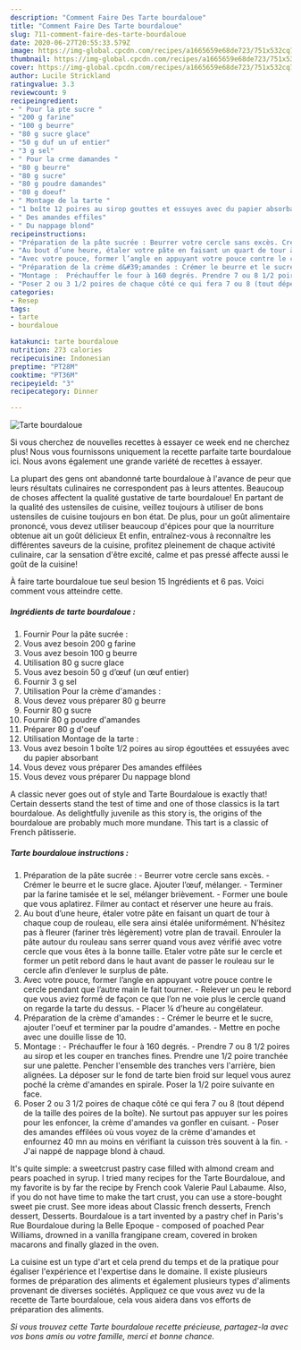 ```yaml
---
description: "Comment Faire Des Tarte bourdaloue"
title: "Comment Faire Des Tarte bourdaloue"
slug: 711-comment-faire-des-tarte-bourdaloue
date: 2020-06-27T20:55:33.579Z
image: https://img-global.cpcdn.com/recipes/a1665659e68de723/751x532cq70/tarte-bourdaloue-photo-principale-de-la-recette.jpg
thumbnail: https://img-global.cpcdn.com/recipes/a1665659e68de723/751x532cq70/tarte-bourdaloue-photo-principale-de-la-recette.jpg
cover: https://img-global.cpcdn.com/recipes/a1665659e68de723/751x532cq70/tarte-bourdaloue-photo-principale-de-la-recette.jpg
author: Lucile Strickland
ratingvalue: 3.3
reviewcount: 9
recipeingredient:
- " Pour la pte sucre "
- "200 g farine"
- "100 g beurre"
- "80 g sucre glace"
- "50 g duf un uf entier"
- "3 g sel"
- " Pour la crme damandes "
- "80 g beurre"
- "80 g sucre"
- "80 g poudre damandes"
- "80 g doeuf"
- " Montage de la tarte "
- "1 boîte 12 poires au sirop gouttes et essuyes avec du papier absorbant"
- " Des amandes effiles"
- " Du nappage blond"
recipeinstructions:
- "Préparation de la pâte sucrée : Beurrer votre cercle sans excès. Crémer le beurre et le sucre glace. Ajouter l’œuf, mélanger. Terminer par la farine tamisée et le sel, mélanger brièvement. Former une boule que vous aplatirez. Filmer au contact et réserver une heure au frais."
- "Au bout d’une heure, étaler votre pâte en faisant un quart de tour à chaque coup de rouleau, elle sera ainsi étalée uniformément. N’hésitez pas à fleurer (fariner très légèrement) votre plan de travail. Enrouler la pâte autour du rouleau sans serrer quand vous avez vérifié avec votre cercle que vous êtes à la bonne taille. Etaler votre pâte sur le cercle et former un petit rebord dans le haut avant de passer le rouleau sur le cercle afin d’enlever le surplus de pâte."
- "Avec votre pouce, former l’angle en appuyant votre pouce contre le cercle pendant que l’autre main le fait tourner. Relever un peu le rebord que vous aviez formé de façon ce que l’on ne voie plus le cercle quand on regarde la tarte du dessus. Placer ¼ d’heure au congélateur."
- "Préparation de la crème d&#39;amandes : Crémer le beurre et le sucre, ajouter l&#39;oeuf et terminer par la poudre d&#39;amandes. Mettre en poche avec une douille lisse de 10."
- "Montage :  Préchauffer le four à 160 degrés. Prendre 7 ou 8 1/2 poires au sirop et les couper en tranches fines. Prendre une 1/2 poire tranchée sur une palette. Pencher l&#39;ensemble des tranches vers l&#39;arrière, bien alignées. La déposer sur le fond de tarte bien froid sur lequel vous aurez poché la crème d&#39;amandes en spirale. Poser la 1/2 poire suivante en face."
- "Poser 2 ou 3 1/2 poires de chaque côté ce qui fera 7 ou 8 (tout dépend de la taille des poires de la boîte). Ne surtout pas appuyer sur les poires pour les enfoncer, la crème d&#39;amandes va gonfler en cuisant. Poser des amandes effilées où vous voyez de la crème d&#39;amandes et enfournez 40 mn au moins en vérifiant la cuisson très souvent à la fin. J&#39;ai nappé de nappage blond à chaud."
categories:
- Resep
tags:
- tarte
- bourdaloue

katakunci: tarte bourdaloue 
nutrition: 273 calories
recipecuisine: Indonesian
preptime: "PT28M"
cooktime: "PT36M"
recipeyield: "3"
recipecategory: Dinner

---
```



![Tarte bourdaloue](https://img-global.cpcdn.com/recipes/a1665659e68de723/751x532cq70/tarte-bourdaloue-photo-principale-de-la-recette.jpg)

Si vous cherchez de nouvelles recettes à essayer ce week end ne cherchez plus! Nous vous fournissons uniquement la recette parfaite tarte bourdaloue ici. Nous avons également une grande variété de recettes à essayer.

La plupart des gens ont abandonné tarte bourdaloue à l'avance de peur que leurs résultats culinaires ne correspondent pas à leurs attentes. Beaucoup de choses affectent la qualité gustative de tarte bourdaloue! En partant de la qualité des ustensiles de cuisine, veillez toujours à utiliser de bons ustensiles de cuisine toujours en bon état. De plus, pour un goût alimentaire prononcé, vous devez utiliser beaucoup d'épices pour que la nourriture obtenue ait un goût délicieux Et enfin, entraînez-vous à reconnaître les différentes saveurs de la cuisine, profitez pleinement de chaque activité culinaire, car la sensation d'être excité, calme et pas pressé affecte aussi le goût de la cuisine!

<!--inarticleads1-->

À faire tarte bourdaloue tue seul besion 15 Ingrédients et 6 pas. Voici comment vous atteindre cette.

##### Ingrédients de tarte bourdaloue :

1. Fournir  Pour la pâte sucrée :
1. Vous avez besoin 200 g farine
1. Vous avez besoin 100 g beurre
1. Utilisation 80 g sucre glace
1. Vous avez besoin 50 g d’œuf (un œuf entier)
1. Fournir 3 g sel
1. Utilisation  Pour la crème d&#39;amandes :
1. Vous devez vous préparer 80 g beurre
1. Fournir 80 g sucre
1. Fournir 80 g poudre d&#39;amandes
1. Préparer 80 g d&#39;oeuf
1. Utilisation  Montage de la tarte :
1. Vous avez besoin 1 boîte 1/2 poires au sirop égouttées et essuyées avec du papier absorbant
1. Vous devez vous préparer  Des amandes effilées
1. Vous devez vous préparer  Du nappage blond


A classic never goes out of style and Tarte Bourdaloue is exactly that! Certain desserts stand the test of time and one of those classics is la tart bourdaloue. As delightfully juvenile as this story is, the origins of the bourdaloue are probably much more mundane. This tart is a classic of French pâtisserie. 

<!--inarticleads2-->

##### Tarte bourdaloue instructions :

1. Préparation de la pâte sucrée : - Beurrer votre cercle sans excès. - Crémer le beurre et le sucre glace. Ajouter l’œuf, mélanger. - Terminer par la farine tamisée et le sel, mélanger brièvement. - Former une boule que vous aplatirez. Filmer au contact et réserver une heure au frais.
1. Au bout d’une heure, étaler votre pâte en faisant un quart de tour à chaque coup de rouleau, elle sera ainsi étalée uniformément. N’hésitez pas à fleurer (fariner très légèrement) votre plan de travail. Enrouler la pâte autour du rouleau sans serrer quand vous avez vérifié avec votre cercle que vous êtes à la bonne taille. Etaler votre pâte sur le cercle et former un petit rebord dans le haut avant de passer le rouleau sur le cercle afin d’enlever le surplus de pâte.
1. Avec votre pouce, former l’angle en appuyant votre pouce contre le cercle pendant que l’autre main le fait tourner. - Relever un peu le rebord que vous aviez formé de façon ce que l’on ne voie plus le cercle quand on regarde la tarte du dessus. - Placer ¼ d’heure au congélateur.
1. Préparation de la crème d&#39;amandes : - Crémer le beurre et le sucre, ajouter l&#39;oeuf et terminer par la poudre d&#39;amandes. - Mettre en poche avec une douille lisse de 10.
1. Montage :  - Préchauffer le four à 160 degrés. - Prendre 7 ou 8 1/2 poires au sirop et les couper en tranches fines. Prendre une 1/2 poire tranchée sur une palette. Pencher l&#39;ensemble des tranches vers l&#39;arrière, bien alignées. La déposer sur le fond de tarte bien froid sur lequel vous aurez poché la crème d&#39;amandes en spirale. Poser la 1/2 poire suivante en face.
1. Poser 2 ou 3 1/2 poires de chaque côté ce qui fera 7 ou 8 (tout dépend de la taille des poires de la boîte). Ne surtout pas appuyer sur les poires pour les enfoncer, la crème d&#39;amandes va gonfler en cuisant. - Poser des amandes effilées où vous voyez de la crème d&#39;amandes et enfournez 40 mn au moins en vérifiant la cuisson très souvent à la fin. - J&#39;ai nappé de nappage blond à chaud.


It&#39;s quite simple: a sweetcrust pastry case filled with almond cream and pears poached in syrup. I tried many recipes for the Tarte Bourdaloue, and my favorite is by far the recipe by French cook Valerie Paul Labaume. Also, if you do not have time to make the tart crust, you can use a store-bought sweet pie crust. See more ideas about Classic french desserts, French dessert, Desserts. Bourdaloue is a tart invented by a pastry chef in Paris&#39;s Rue Bourdaloue during la Belle Epoque - composed of poached Pear Williams, drowned in a vanilla frangipane cream, covered in broken macarons and finally glazed in the oven. 

<!--inarticleads1-->

<p>
La cuisine est un type d'art et cela prend du temps et de la pratique pour égaliser l'expérience et l'expertise dans le domaine. Il existe plusieurs formes de préparation des aliments et également plusieurs types d'aliments provenant de diverses sociétés. Appliquez ce que vous avez vu de la recette de Tarte bourdaloue, cela vous aidera dans vos efforts de préparation des aliments.
</p>

<p>
<i>Si vous trouvez cette Tarte bourdaloue recette précieuse, partagez-la avec vos bons amis ou votre famille, merci et bonne chance.</i>
</p>
